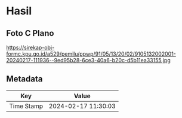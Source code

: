 # Hasil

## Foto C Plano

https://sirekap-obj-formc.kpu.go.id/a529/pemilu/ppwp/91/05/13/20/02/9105132002001-20240217-111936--9ed95b28-6ce3-40a6-b20c-d5b11ea33155.jpg


## Metadata

| Key        | Value               |
| ---------- | ------------------- |
| Time Stamp | 2024-02-17 11:30:03 |



